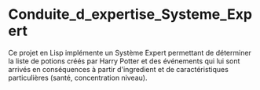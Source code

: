 # Conduite_d_expertise_Systeme_Expert
Ce projet en Lisp implémente un Système Expert permettant de déterminer la liste de potions créés par Harry Potter et des événements qui lui sont arrivés en conséquences à partir d'ingredient et de caractéristiques particulières (santé, concentration niveau).
